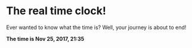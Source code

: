 # The real time clock!

Ever wanted to know what the time is? Well, your journey is about to end!

**The time is Nov 25, 2017, 21:35**